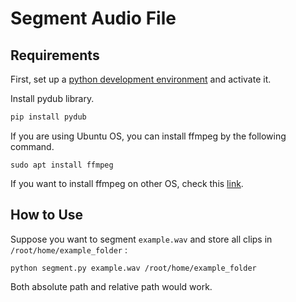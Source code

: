 # Segment Audio File

## Requirements

First, set up a [python development environment](https://cloud.google.com/python/docs/setup) and activate it.

Install pydub library. 

```python
pip install pydub
```

If you are using Ubuntu OS, you can install ffmpeg by the following command. 

```
sudo apt install ffmpeg
```

If you want to install ffmpeg on other OS, check this [link](https://ffmpeg.org/download.html). 

## How to Use

Suppose you want to segment `example.wav` and store all clips in `/root/home/example_folder` : 

```
python segment.py example.wav /root/home/example_folder
```

Both absolute path and relative path would work.
